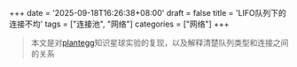 +++
date = '2025-09-18T16:26:38+08:00'
draft = false
title = 'LIFO队列下的连接不均'
tags = ["连接池", "网络"]
categories = ["网络"]
+++

> 本文是对[plantegg](https://articles.zsxq.com/id_tq9f3o4m90r1.html)知识星球实验的复现，以及解释清楚队列类型和连接之间的关系

